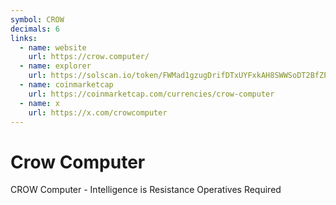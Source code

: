 ```yaml
---
symbol: CROW
decimals: 6
links:
  - name: website
    url: https://crow.computer/
  - name: explorer
    url: https://solscan.io/token/FWMad1gzugDrifDTxUYFxkAH8SWWSoDT2BfZP8Pnpump
  - name: coinmarketcap
    url: https://coinmarketcap.com/currencies/crow-computer
  - name: x
    url: https://x.com/crowcomputer
---
```


# Crow Computer

CROW Computer - Intelligence is Resistance Operatives Required
